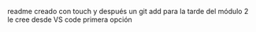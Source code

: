readme creado con touch y después un git add para la tarde del módulo 2
le cree desde VS code
primera opción
